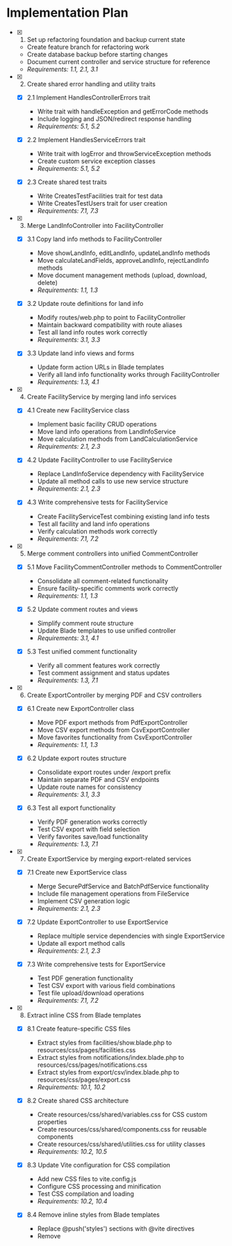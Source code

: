 # Implementation Plan

- [x] 1. Set up refactoring foundation and backup current state
  - Create feature branch for refactoring work
  - Create database backup before starting changes
  - Document current controller and service structure for reference
  - _Requirements: 1.1, 2.1, 3.1_

- [x] 2. Create shared error handling and utility traits
  - [x] 2.1 Implement HandlesControllerErrors trait
    - Write trait with handleException and getErrorCode methods
    - Include logging and JSON/redirect response handling
    - _Requirements: 5.1, 5.2_
  
  - [x] 2.2 Implement HandlesServiceErrors trait
    - Write trait with logError and throwServiceException methods
    - Create custom service exception classes
    - _Requirements: 5.1, 5.2_
  
  - [x] 2.3 Create shared test traits
    - Write CreatesTestFacilities trait for test data
    - Write CreatesTestUsers trait for user creation
    - _Requirements: 7.1, 7.3_

- [x] 3. Merge LandInfoController into FacilityController
  - [x] 3.1 Copy land info methods to FacilityController
    - Move showLandInfo, editLandInfo, updateLandInfo methods
    - Move calculateLandFields, approveLandInfo, rejectLandInfo methods
    - Move document management methods (upload, download, delete)
    - _Requirements: 1.1, 1.3_
  
  - [x] 3.2 Update route definitions for land info
    - Modify routes/web.php to point to FacilityController
    - Maintain backward compatibility with route aliases
    - Test all land info routes work correctly
    - _Requirements: 3.1, 3.3_
  
  - [x] 3.3 Update land info views and forms
    - Update form action URLs in Blade templates
    - Verify all land info functionality works through FacilityController
    - _Requirements: 1.3, 4.1_

- [x] 4. Create FacilityService by merging land info services
  - [x] 4.1 Create new FacilityService class
    - Implement basic facility CRUD operations
    - Move land info operations from LandInfoService
    - Move calculation methods from LandCalculationService
    - _Requirements: 2.1, 2.3_
  
  - [x] 4.2 Update FacilityController to use FacilityService
    - Replace LandInfoService dependency with FacilityService
    - Update all method calls to use new service structure
    - _Requirements: 2.1, 2.3_
  
  - [x] 4.3 Write comprehensive tests for FacilityService
    - Create FacilityServiceTest combining existing land info tests
    - Test all facility and land info operations
    - Verify calculation methods work correctly
    - _Requirements: 7.1, 7.2_

- [x] 5. Merge comment controllers into unified CommentController
  - [x] 5.1 Move FacilityCommentController methods to CommentController
    - Consolidate all comment-related functionality
    - Ensure facility-specific comments work correctly
    - _Requirements: 1.1, 1.3_
  
  - [x] 5.2 Update comment routes and views
    - Simplify comment route structure
    - Update Blade templates to use unified controller
    - _Requirements: 3.1, 4.1_
  
  - [x] 5.3 Test unified comment functionality
    - Verify all comment features work correctly
    - Test comment assignment and status updates
    - _Requirements: 1.3, 7.1_

- [x] 6. Create ExportController by merging PDF and CSV controllers
  - [x] 6.1 Create new ExportController class
    - Move PDF export methods from PdfExportController
    - Move CSV export methods from CsvExportController
    - Move favorites functionality from CsvExportController
    - _Requirements: 1.1, 1.3_
  
  - [x] 6.2 Update export routes structure
    - Consolidate export routes under /export prefix
    - Maintain separate PDF and CSV endpoints
    - Update route names for consistency
    - _Requirements: 3.1, 3.3_
  
  - [x] 6.3 Test all export functionality
    - Verify PDF generation works correctly
    - Test CSV export with field selection
    - Verify favorites save/load functionality
    - _Requirements: 1.3, 7.1_

- [x] 7. Create ExportService by merging export-related services
  - [x] 7.1 Create new ExportService class
    - Merge SecurePdfService and BatchPdfService functionality
    - Include file management operations from FileService
    - Implement CSV generation logic
    - _Requirements: 2.1, 2.3_
  
  - [x] 7.2 Update ExportController to use ExportService
    - Replace multiple service dependencies with single ExportService
    - Update all export method calls
    - _Requirements: 2.1, 2.3_
  
  - [x] 7.3 Write comprehensive tests for ExportService
    - Test PDF generation functionality
    - Test CSV export with various field combinations
    - Test file upload/download operations
    - _Requirements: 7.1, 7.2_

- [x] 8. Extract inline CSS from Blade templates
  - [x] 8.1 Create feature-specific CSS files
    - Extract styles from facilities/show.blade.php to resources/css/pages/facilities.css
    - Extract styles from notifications/index.blade.php to resources/css/pages/notifications.css
    - Extract styles from export/csv/index.blade.php to resources/css/pages/export.css
    - _Requirements: 10.1, 10.2_
  
  - [x] 8.2 Create shared CSS architecture
    - Create resources/css/shared/variables.css for CSS custom properties
    - Create resources/css/shared/components.css for reusable components
    - Create resources/css/shared/utilities.css for utility classes
    - _Requirements: 10.2, 10.5_
  
  - [x] 8.3 Update Vite configuration for CSS compilation
    - Add new CSS files to vite.config.js
    - Configure CSS processing and minification
    - Test CSS compilation and loading
    - _Requirements: 10.2, 10.4_
  
  - [x] 8.4 Remove inline styles from Blade templates
    - Replace @push('styles') sections with @vite directives
    - Remove <style> tags from all Blade files
    - Verify styling remains consistent after extraction
    - _Requirements: 10.1, 10.4_

- [x] 9. Extract inline JavaScript from Blade templates
  - [x] 9.1 Create feature-specific JavaScript modules
    - Extract JS from facilities/show.blade.php to resources/js/modules/facilities.js
    - Extract JS from notifications/index.blade.php to resources/js/modules/notifications.js
    - Extract JS from export/csv/index.blade.php to resources/js/modules/export.js
    - _Requirements: 10.1, 10.3_
  
  - [x] 9.2 Create shared JavaScript utilities
    - Create resources/js/shared/utils.js for common functions
    - Create resources/js/shared/api.js for API communication helpers
    - Create resources/js/shared/validation.js for form validation
    - _Requirements: 10.3, 10.5_
  
  - [x] 9.3 Implement ES6 module structure
    - Convert JavaScript to ES6 module format with imports/exports
    - Update app.js to import and initialize modules
    - Configure Vite for JavaScript module bundling
    - _Requirements: 10.3, 10.4_
  
  - [x] 9.4 Remove inline scripts from Blade templates
    - Replace @push('scripts') sections with @vite directives
    - Remove <script> tags from all Blade files
    - Verify JavaScript functionality works after extraction
    - _Requirements: 10.1, 10.4_

- [x] 10. Simplify and consolidate route structure
  - [x] 10.1 Reorganize routes into logical groups
    - Group facility routes (including land info) under facilities resource
    - Group export routes under /export prefix
    - Group admin routes under /admin prefix with middleware
    - _Requirements: 3.1, 3.2_
  
  - [x] 10.2 Implement RESTful route conventions
    - Ensure all resource routes follow Laravel conventions
    - Use nested resources where appropriate (facilities.land-info)
    - Standardize route naming patterns
    - _Requirements: 3.2, 3.3_
  
  - [x] 10.3 Create route compatibility layer
    - Add route aliases for backward compatibility
    - Implement redirects for changed URLs where necessary
    - Document route changes for frontend updates
    - _Requirements: 3.3, 3.4_
  
  - [x] 10.4 Test all route functionality
    - Verify all routes resolve correctly
    - Test route middleware and permissions
    - Confirm backward compatibility works
    - _Requirements: 3.4, 7.1_

- [x] 11. Clean up duplicate code and unused files
  - [x] 11.1 Remove obsolete controller files
    - Delete LandInfoController.php after functionality moved
    - Delete FacilityCommentController.php after merge
    - Delete PdfExportController.php and CsvExportController.php after merge
    - _Requirements: 5.1, 5.4_
  
  - [x] 11.2 Remove obsolete service files
    - Delete LandInfoService.php and LandCalculationService.php after merge
    - Delete SecurePdfService.php and BatchPdfService.php after merge
    - Clean up FileService.php if functionality moved to ExportService
    - _Requirements: 5.1, 5.4_
  
  - [x] 11.3 Clean up duplicate view components
    - Identify and consolidate duplicate Blade partials
    - Create reusable Blade components for common UI elements
    - Remove unused view files
    - _Requirements: 5.4, 4.2_
  
  - [x] 11.4 Update imports and dependencies
    - Update all use statements in controllers and services
    - Remove unused imports throughout codebase
    - Update service provider bindings
    - _Requirements: 5.1, 5.4_

- [-] 12. Update and consolidate test files
  - [x] 12.1 Merge controller test files
    - Combine LandInfoControllerTest into FacilityControllerTest
    - Merge export controller tests into ExportControllerTest
    - Update test methods for new controller structure
    - _Requirements: 7.1, 7.2_
  
  - [x] 12.2 Merge service test files
    - Combine land info service tests into FacilityServiceTest
    - Merge export service tests into ExportServiceTest
    - Update test data and assertions
    - _Requirements: 7.1, 7.2_
  
  - [x] 12.3 Create asset compilation tests
    - Write tests to verify CSS compilation works correctly
    - Write tests to verify JavaScript module loading
    - Test asset versioning and caching
    - _Requirements: 7.1, 10.4_
  
  - [x] 12.4 Run full test suite and fix issues
    - Execute all tests and identify failures
    - Fix broken tests due to refactoring changes
    - Ensure test coverage remains high
    - _Requirements: 7.1, 7.4_

- [ ] 13. Update documentation and configuration
  - [x] 13.1 Update project documentation
    - Update README.md with new project structure
    - Create architecture documentation for simplified structure
    - Document API changes and migration guide
    - _Requirements: 9.1, 9.2_
  
  - [x] 13.2 Clean up configuration files
    - Remove unused configuration options
    - Consolidate environment variables in .env.example
    - Update service provider registrations
    - _Requirements: 6.1, 6.2_
  
  - [ ] 13.3 Update deployment scripts
    - Modify deployment scripts for new asset structure
    - Update build processes for CSS/JS compilation
    - Test deployment in staging environment
    - _Requirements: 6.3, 9.3_
  
  - [ ] 13.4 Create change log and migration notes
    - Document all breaking changes
    - Create migration checklist for existing installations
    - Update version number and release notes
    - _Requirements: 9.4, 11.4_

- [ ] 14. Performance testing and optimization
  - [ ] 14.1 Benchmark application performance
    - Measure page load times before and after refactoring
    - Test database query performance with consolidated services
    - Monitor memory usage and response times
    - _Requirements: 8.3, 11.5_
  
  - [ ] 14.2 Optimize asset loading
    - Configure CSS/JS minification and compression
    - Implement asset versioning for cache busting
    - Test asset loading performance
    - _Requirements: 10.4, 11.5_
  
  - [ ] 14.3 Validate functionality preservation
    - Perform end-to-end testing of all major features
    - Verify user workflows work correctly
    - Test error handling and edge cases
    - _Requirements: 1.3, 7.4_
  
  - [ ] 14.4 Security audit and dependency updates
    - Run composer audit and npm audit for vulnerabilities
    - Update dependencies to latest compatible versions
    - Verify security measures remain intact
    - _Requirements: 11.1, 11.5_